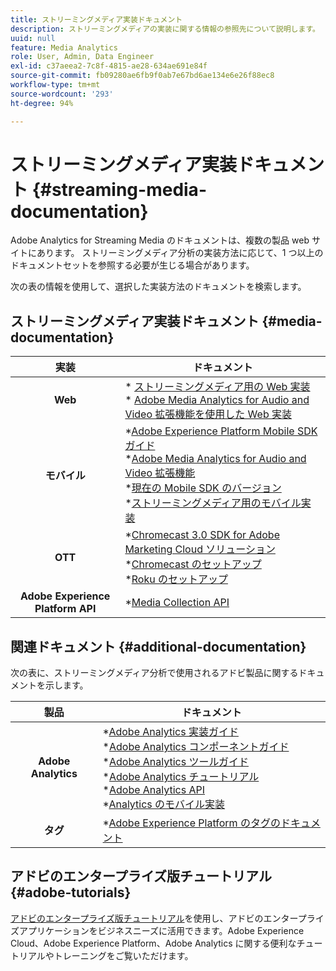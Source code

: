 ```yaml
---
title: ストリーミングメディア実装ドキュメント
description: ストリーミングメディアの実装に関する情報の参照先について説明します。
uuid: null
feature: Media Analytics
role: User, Admin, Data Engineer
exl-id: c37aeea2-7c8f-4815-ae28-634ae691e84f
source-git-commit: fb09280ae6fb9f0ab7e67bd6ae134e6e26f88ec8
workflow-type: tm+mt
source-wordcount: '293'
ht-degree: 94%

---
```


# ストリーミングメディア実装ドキュメント {#streaming-media-documentation}

Adobe Analytics for Streaming Media のドキュメントは、複数の製品 web サイトにあります。 ストリーミングメディア分析の実装方法に応じて、1 つ以上のドキュメントセットを参照する必要が生じる場合があります。

次の表の情報を使用して、選択した実装方法のドキュメントを検索します。

## ストリーミングメディア実装ドキュメント {#media-documentation}

| 実装 | ドキュメント |
|:-----------------------:|----------------|
| **Web** | * [ストリーミングメディア用の Web 実装](/help/implementation/media-sdk/setup/web-implementation.md) <br>* [Adobe Media Analytics for Audio and Video 拡張機能を使用した Web 実装 ](https://experienceleague.adobe.com/docs/experience-platform/tags/extensions/adobe/media-analytics-3x/overview.html?lang=ja) |
| **モバイル** | *[Adobe Experience Platform Mobile SDK ガイド](https://developer.adobe.com/client-sdks/documentation/) <br> *[Adobe Media Analytics for Audio and Video 拡張機能](https://developer.adobe.com/client-sdks/documentation/adobe-media-analytics/)<br> *[現在の Mobile SDK のバージョン](https://developer.adobe.com/client-sdks/documentation/current-sdk-versions/) <br> *[ストリーミングメディア用のモバイル実装](/help/implementation/media-sdk/setup/mobile-implementation.md) |  |  |
| **OTT** | *[Chromecast 3.0 SDK for Adobe Marketing Cloud ソリューション](https://adobe-marketing-cloud.github.io/media-sdks/reference/chromecast/)<br> *[Chromecast のセットアップ](/help/implementation/media-sdk/setup/set-up-chromecast.md)<br> *[Roku のセットアップ](/help/implementation/media-sdk/setup/set-up-roku.md) |
| **Adobe Experience Platform API** | *[Media Collection API](/help/implementation/media-collection-api/mc-api-overview.md) |

## 関連ドキュメント {#additional-documentation}

次の表に、ストリーミングメディア分析で使用されるアドビ製品に関するドキュメントを示します。

| 製品 | ドキュメント |
|:-----------------------:|----------------|
| **Adobe Analytics** | *[Adobe Analytics 実装ガイド](https://experienceleague.adobe.com/docs/analytics/implementation/home.html?lang=ja)<br>  *[Adobe Analytics コンポーネントガイド](https://experienceleague.adobe.com/docs/analytics/components/home.html?lang=ja)<br> *[Adobe Analytics ツールガイド](https://experienceleague.adobe.com/docs/analytics/analyze/home.html?lang=ja)<br> *[Adobe Analytics チュートリアル](https://experienceleague.adobe.com/docs/analytics.html?lang=ja#tutorials) <br> *[Adobe Analytics API](https://developer.adobe.com/analytics-apis/docs/2.0/)<br> *[Analytics のモバイル実装](https://developer.adobe.com/client-sdks/documentation/adobe-analytics/) |
| **タグ** | *[Adobe Experience Platform のタグのドキュメント](https://experienceleague.adobe.com/docs/experience-platform/tags/home.html?lang=ja) |

## アドビのエンタープライズ版チュートリアル {#adobe-tutorials}

[アドビのエンタープライズ版チュートリアル](https://experienceleague.adobe.com/docs/home-tutorials.html?lang=ja)を使用し、アドビのエンタープライズアプリケーションをビジネスニーズに活用できます。Adobe Experience Cloud、Adobe Experience Platform、Adobe Analytics に関する便利なチュートリアルやトレーニングをご覧いただけます。
